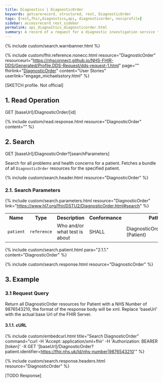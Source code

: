 ```yaml
---
title: Diagnostics | DiagnosticOrder
keywords: getcarerecord, structured, rest, DiagnosticOrder
tags: [rest,fhir,diagnostics,api, diagnosticorder, noccprofile]
sidebar: accessrecord_rest_sidebar
permalink: api_diagnostics_diagnosticorder.html
summary: A record of a request for a diagnostic investigation service to be performed.
---
```

{% include custom/search.warnbanner.html %}

{% include custom/fhir.reference.nonecc.html resource="DiagnosticOrder" resourceurl="https://nhsconnect.github.io/NHS-FHIR-DDS/Generated/Profile.DDS-Request/dds-request-1.html" page="" fhirlink="[DiagnosticOrder](https://www.hl7.org/fhir/DSTU2/DiagnosticOrder.html)" content="User Stories" userlink="engage_michaelsstory.html" %}

[SKETCH profile. Not official]

## 1. Read Operation ##

<div markdown="span" class="alert alert-success" role="alert">
GET [baseUrl]/DiagnosticOrder/[id]</div>

{% include custom/read.response.html resource="DiagnosticOrder" content="" %}

## 2. Search ##

<div markdown="span" class="alert alert-success" role="alert">
GET [baseUrl]/DiagnosticOrder?[searchParameters]</div>

Search for all problems and health concerns for a patient. Fetches a bundle of all `DiagnosticOrder` resources for the specified patient.

{% include custom/search.header.html resource="DiagnosticOrder" %}

### 2.1. Search Parameters ###

{% include custom/search.parameters.html resource="DiagnosticOrder"     link="https://www.hl7.org/fhir/DSTU2/DiagnosticOrder.html#search" %}

<table style="min-width:100%;width:100%">
<tr id="clinical">
    <th style="width:15%;">Name</th>
    <th style="width:15%;">Type</th>
    <th style="width:40%;">Description</th>
    <th style="width:5%;">Conformance</th>
    <th style="width:25%;">Path</th>
</tr>

<tr>
    <td><code class="highlighter-rouge">patient</code></td>
    <td><code class="highlighter-rouge">reference</code></td>
    <td>Who and/or what test is about</td>
    <td>SHALL</td>
    <td>DiagnosticOrder.subject <br> (Patient)</td>
</tr>
</table>


{% include custom/search.patient.html para="2.1.1." content="DiagnosticOrder" %}


{% include custom/search.response.html resource="DiagnosticOrder" %}

## 3. Example ##

### 3.1 Request Query ###

Return all DiagnosticOrder resources for Patient with a NHS Number of 9876543210, the format of the response body will be xml. Replace 'baseUrl' with the actual base Url of the FHIR Server.

#### 3.1.1. cURL ####

{% include custom/embedcurl.html title="Search DiagnosticOrder" command="curl -H 'Accept: application/xml+fhir' -H 'Authorization: BEARER [token]' -X GET  '[baseUrl]/DiagnosticOrder?patient.identifier=https://fhir.nhs.uk/Id/nhs-number|9876543210'" %}

{% include custom/search.response.headers.html resource="DiagnosticOrder" %}

[TODO Response]
